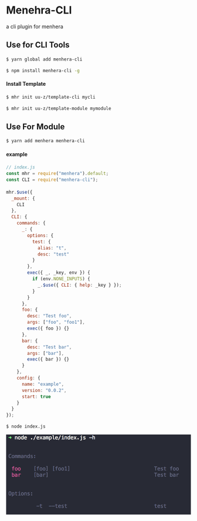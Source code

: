 # Menehra-CLI

a cli plugin for menhera

## Use for CLI Tools

```bash
$ yarn global add menhera-cli
```

```bash
$ npm install menhera-cli -g
```

#### Install Template

```bash
$ mhr init uu-z/template-cli mycli
```

```bash
$ mhr init uu-z/template-module mymodule
```

## Use For Module

```bash
$ yarn add menhera menhera-cli
```

#### example

```js
// index.js
const mhr = require("menhera").default;
const CLI = require("menhera-cli");

mhr.$use({
  _mount: {
    CLI
  },
  CLI: {
    commands: {
      _: {
        options: {
          test: {
            alias: "t",
            desc: "test"
          }
        },
        exec({ _, _key, env }) {
          if (env.NONE_INPUTS) {
            _.$use({ CLI: { help: _key } });
          }
        }
      },
      foo: {
        desc: "Test foo",
        args: ["foo", "foo1"],
        exec({ foo }) {}
      },
      bar: {
        desc: "Test bar",
        args: ["bar"],
        exec({ bar }) {}
      }
    },
    config: {
      name: "example",
      version: "0.0.2",
      start: true
    }
  }
});
```

```bash
$ node index.js
```

![preview](./assets/cli.png)
